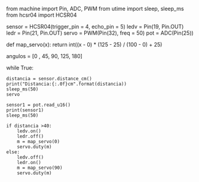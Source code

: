 from machine import Pin, ADC, PWM
from utime import sleep, sleep_ms 
from hcsr04 import HCSR04 

sensor = HCSR04(trigger_pin = 4, echo_pin = 5)
ledv = Pin(19, Pin.OUT)
ledr = Pin(21, Pin.OUT)
servo = PWM(Pin(32), freq = 50)
pot = ADC(Pin(25))

def map_servo(x):
    return int((x - 0) * (125 - 25) / (100 - 0) + 25)

angulos = [0 , 45, 90, 125, 180]



while True: 

    distancia = sensor.distance_cm()
    print("Distancia:{:.0f}cm".format(distancia))
    sleep_ms(50)
    servo

    sensor1 = pot.read_u16()
    print(sensor1) 
    sleep_ms(50)

    if distancia >40:
        ledv.on()
        ledr.off()
        m = map_servo(0)
        servo.duty(m)
    else:
        ledv.off()
        ledr.on()
        m = map_servo(90)
        servo.duty(m)

